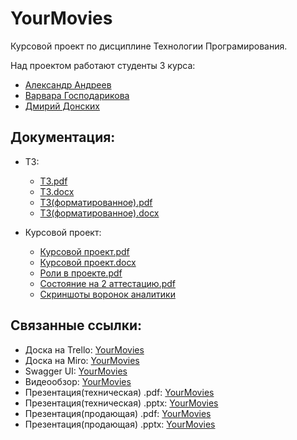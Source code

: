 # YourMovies
Курсовой проект по дисциплине Технологии Програмирования.

Над проектом работают студенты 3 курса: 

* [Александр Андреев](https://github.com/Madesmot)
* [Варвара Господарикова](https://github.com/GospodarikovaVS)
* [Дмирий Донских](https://github.com/SteamDiver)

## Документация:

* ТЗ: 
  * [ТЗ.pdf](https://github.com/SteamDiver/YourMovies/blob/master/Documentation/%D0%A2%D0%97.pdf)
  * [ТЗ.docx](https://github.com/SteamDiver/YourMovies/blob/master/Documentation/%D0%A2%D0%97.docx)
  * [ТЗ(форматированное).pdf](https://github.com/SteamDiver/YourMovies/blob/master/Documentation/%D0%A2%D0%97(%D1%84%D0%BE%D1%80%D0%BC%D0%B0%D1%82%D0%B8%D1%80%D0%BE%D0%B2%D0%B0%D0%BD%D0%BD%D0%BE%D0%B5).pdf)
  * [ТЗ(форматированное).docx](https://github.com/SteamDiver/YourMovies/blob/master/Documentation/%D0%A2%D0%97(%D1%84%D0%BE%D1%80%D0%BC%D0%B0%D1%82%D0%B8%D1%80%D0%BE%D0%B2%D0%B0%D0%BD%D0%BD%D0%BE%D0%B5).docx)
  
* Курсовой проект:
  * [Курсовой проект.pdf](https://github.com/SteamDiver/YourMovies/blob/master/Documentation/%D0%9A%D1%83%D1%80%D1%81%D0%BE%D0%B2%D0%BE%D0%B9%20%D0%BF%D1%80%D0%BE%D0%B5%D0%BA%D1%82.pdf)
  * [Курсовой проект.docx](https://github.com/SteamDiver/YourMovies/blob/master/Documentation/%D0%9A%D1%83%D1%80%D1%81%D0%BE%D0%B2%D0%BE%D0%B9%20%D0%BF%D1%80%D0%BE%D0%B5%D0%BA%D1%82.pdf)
  * [Роли в проекте.pdf](https://github.com/SteamDiver/YourMovies/blob/master/Documentation/%D0%A0%D0%BE%D0%BB%D0%B8.pdf)
  * [Состояние на 2 аттестацию.pdf](https://github.com/SteamDiver/YourMovies/blob/master/Documentation/%D0%A1%D0%BE%D1%81%D1%82%D0%BE%D1%8F%D0%BD%D0%B8%D0%B5%20%D0%BD%D0%B0%202%D0%B0%D1%82%D1%82.pdf)
  * [Скриншоты воронок аналитики](https://github.com/SteamDiver/YourMovies/tree/master/Documentation/Screens)
  
## Связанные ссылки:

* Доска на Trello: [YourMovies](https://trello.com/b/clj9L8Mj/yourmovie)
* Доска на Miro: [YourMovies](https://miro.com/app/board/o9J_kvWaZB4=/)
* Swagger UI: [YourMovies](http://31.192.104.124:8080/swagger-ui.html#/)
* Видеообзор: [YourMovies](https://drive.google.com/drive/folders/1toPJrZND9NZ86L5W4NeOj4diAYJhRXLr?usp=sharing)
* Презентация(техническая) .pdf: [YourMovies](https://github.com/SteamDiver/YourMovies/blob/master/Documentation/%D0%9F%D1%80%D0%B5%D0%B7%D0%B5%D0%BD%D1%82%D0%B0%D1%86%D0%B8%D1%8F(%D1%82%D0%B5%D1%85%D0%BD%D0%B8%D1%87%D0%B5%D1%81%D0%BA%D0%B0%D1%8F).pdf)
* Презентация(техническая) .pptx: [YourMovies](https://github.com/SteamDiver/YourMovies/blob/master/Documentation/%D0%9F%D1%80%D0%B5%D0%B7%D0%B5%D0%BD%D1%82%D0%B0%D1%86%D0%B8%D1%8F(%D1%82%D0%B5%D1%85%D0%BD%D0%B8%D1%87%D0%B5%D1%81%D0%BA%D0%B0%D1%8F).pptx)
* Презентация(продающая) .pdf: [YourMovies](https://github.com/SteamDiver/YourMovies/blob/master/Documentation/%D0%9F%D1%80%D0%B5%D0%B7%D0%B5%D0%BD%D1%82%D0%B0%D1%86%D0%B8%D1%8F(%D0%BF%D1%80%D0%BE%D0%B4%D0%B0%D1%8E%D1%89%D0%B0%D1%8F).pdf)
* Презентация(продающая) .pptx: [YourMovies](https://github.com/SteamDiver/YourMovies/blob/master/Documentation/%D0%9F%D1%80%D0%B5%D0%B7%D0%B5%D0%BD%D1%82%D0%B0%D1%86%D0%B8%D1%8F(%D0%BF%D1%80%D0%BE%D0%B4%D0%B0%D1%8E%D1%89%D0%B0%D1%8F).pptx)
